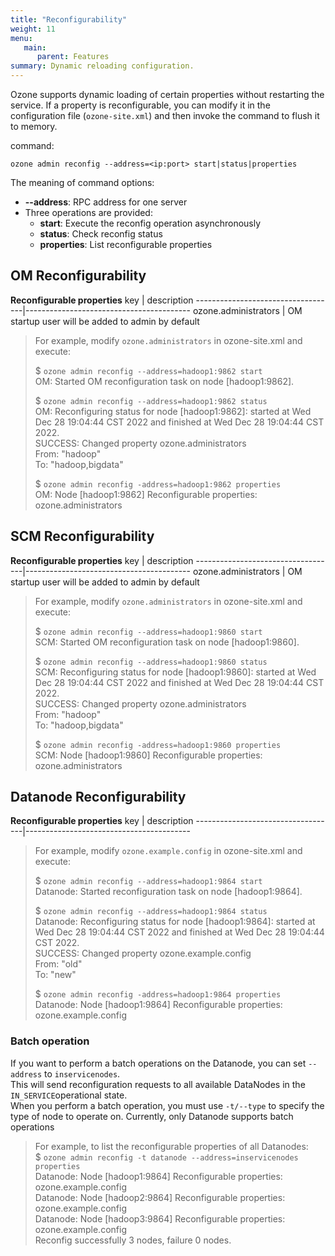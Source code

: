 ```yaml
---
title: "Reconfigurability"
weight: 11
menu:
   main:
      parent: Features
summary: Dynamic reloading configuration.
---
```

<!---
  Licensed to the Apache Software Foundation (ASF) under one or more
  contributor license agreements.  See the NOTICE file distributed with
  this work for additional information regarding copyright ownership.
  The ASF licenses this file to You under the Apache License, Version 2.0
  (the "License"); you may not use this file except in compliance with
  the License.  You may obtain a copy of the License at

      http://www.apache.org/licenses/LICENSE-2.0

  Unless required by applicable law or agreed to in writing, software
  distributed under the License is distributed on an "AS IS" BASIS,
  WITHOUT WARRANTIES OR CONDITIONS OF ANY KIND, either express or implied.
  See the License for the specific language governing permissions and
  limitations under the License.
-->

Ozone supports dynamic loading of certain properties without restarting the service. 
If a property is reconfigurable, you can modify it in the configuration file (`ozone-site.xml`) and then invoke the command to flush it to memory.

command:
```shell
ozone admin reconfig --address=<ip:port> start|status|properties
```

The meaning of command options:
- **--address**: RPC address for one server
- Three operations are provided:
    - **start**:      Execute the reconfig operation asynchronously
    - **status**:     Check reconfig status
    - **properties**: List reconfigurable properties

## OM Reconfigurability

**Reconfigurable properties**
key | description
-----------------------------------|-----------------------------------------
ozone.administrators | OM startup user will be added to admin by default

>For example, modify `ozone.administrators` in ozone-site.xml and execute:
>
> $ `ozone admin reconfig --address=hadoop1:9862 start`<br>
OM: Started OM reconfiguration task on node [hadoop1:9862].
>
>$ `ozone admin reconfig --address=hadoop1:9862 status`<br>
OM: Reconfiguring status for node [hadoop1:9862]: started at Wed Dec 28 19:04:44 CST 2022 and finished at Wed Dec 28 19:04:44 CST 2022.<br>
SUCCESS: Changed property ozone.administrators<br>
From: "hadoop"<br>
To: "hadoop,bigdata"
>
> $ `ozone admin reconfig -address=hadoop1:9862 properties`<br>
OM: Node [hadoop1:9862] Reconfigurable properties:<br>
ozone.administrators

## SCM Reconfigurability

**Reconfigurable properties**
key | description
-----------------------------------|-----------------------------------------
ozone.administrators | OM startup user will be added to admin by default

>For example, modify `ozone.administrators` in ozone-site.xml and execute:
>
> $ `ozone admin reconfig --address=hadoop1:9860 start`<br>
SCM: Started OM reconfiguration task on node [hadoop1:9860].
>
>$ `ozone admin reconfig --address=hadoop1:9860 status`<br>
SCM: Reconfiguring status for node [hadoop1:9860]: started at Wed Dec 28 19:04:44 CST 2022 and finished at Wed Dec 28 19:04:44 CST 2022.<br>
SUCCESS: Changed property ozone.administrators<br>
From: "hadoop"<br>
To: "hadoop,bigdata"
>
> $ `ozone admin reconfig -address=hadoop1:9860 properties`<br>
SCM: Node [hadoop1:9860] Reconfigurable properties:<br>
ozone.administrators

## Datanode Reconfigurability

**Reconfigurable properties**
key | description
-----------------------------------|-----------------------------------------

>For example, modify `ozone.example.config` in ozone-site.xml and execute:
>
> $ `ozone admin reconfig --address=hadoop1:9864 start`<br>
Datanode: Started reconfiguration task on node [hadoop1:9864].
>
>$ `ozone admin reconfig --address=hadoop1:9864 status`<br>
Datanode: Reconfiguring status for node [hadoop1:9864]: started at Wed Dec 28 19:04:44 CST 2022 and finished at Wed Dec 28 19:04:44 CST 2022.<br>
SUCCESS: Changed property ozone.example.config<br>
From: "old"<br>
To: "new"
>
> $ `ozone admin reconfig -address=hadoop1:9864 properties`<br>
Datanode: Node [hadoop1:9864] Reconfigurable properties:<br>
ozone.example.config

### Batch operation
If you want to perform a batch operations on the Datanode, you can set `--address` to `inservicenodes`.<br>
This will send reconfiguration requests to all available DataNodes in the `IN_SERVICE`operational state.<br>
When you perform a batch operation, you must use `-t/--type` to specify the type of 
node to operate on. Currently, only Datanode supports batch operations<br>


>For example, to list the reconfigurable properties of all Datanodes:<br>
> $ `ozone admin reconfig -t datanode --address=inservicenodes properties`<br>
Datanode: Node [hadoop1:9864] Reconfigurable properties:<br>
ozone.example.config<br>
Datanode: Node [hadoop2:9864] Reconfigurable properties:<br>
ozone.example.config<br>
Datanode: Node [hadoop3:9864] Reconfigurable properties:<br>
ozone.example.config<br>
Reconfig successfully 3 nodes, failure 0 nodes.<br>
